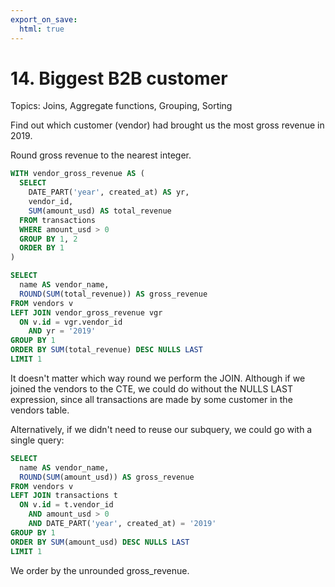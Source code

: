 ```yaml
---
export_on_save:
  html: true
---
```

# 14. Biggest B2B customer

Topics: Joins, Aggregate functions, Grouping, Sorting

Find out which customer (vendor) had brought us the most gross revenue in 2019.

Round gross revenue to the nearest integer.


```sql {.line-numbers highlight=20}
WITH vendor_gross_revenue AS (
  SELECT 
    DATE_PART('year', created_at) AS yr,
    vendor_id,
    SUM(amount_usd) AS total_revenue
  FROM transactions
  WHERE amount_usd > 0
  GROUP BY 1, 2
  ORDER BY 1
)

SELECT
  name AS vendor_name,
  ROUND(SUM(total_revenue)) AS gross_revenue
FROM vendors v 
LEFT JOIN vendor_gross_revenue vgr
  ON v.id = vgr.vendor_id
    AND yr = '2019'
GROUP BY 1
ORDER BY SUM(total_revenue) DESC NULLS LAST
LIMIT 1
```

It doesn't matter which way round we perform the JOIN. Although if we joined the vendors to the CTE, we could do without the NULLS LAST expression, since all transactions are made by some customer in the vendors table.

Alternatively, if we didn't need to reuse our subquery, we could go with a single query:

```sql
SELECT
  name AS vendor_name,
  ROUND(SUM(amount_usd)) AS gross_revenue
FROM vendors v 
LEFT JOIN transactions t
  ON v.id = t.vendor_id
    AND amount_usd > 0 
    AND DATE_PART('year', created_at) = '2019'
GROUP BY 1
ORDER BY SUM(amount_usd) DESC NULLS LAST
LIMIT 1
```

We order by the unrounded gross_revenue.